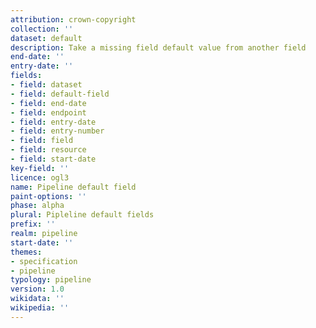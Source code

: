 ```yaml
---
attribution: crown-copyright
collection: ''
dataset: default
description: Take a missing field default value from another field
end-date: ''
entry-date: ''
fields:
- field: dataset
- field: default-field
- field: end-date
- field: endpoint
- field: entry-date
- field: entry-number
- field: field
- field: resource
- field: start-date
key-field: ''
licence: ogl3
name: Pipeline default field
paint-options: ''
phase: alpha
plural: Pipleline default fields
prefix: ''
realm: pipeline
start-date: ''
themes:
- specification
- pipeline
typology: pipeline
version: 1.0
wikidata: ''
wikipedia: ''
---
```

